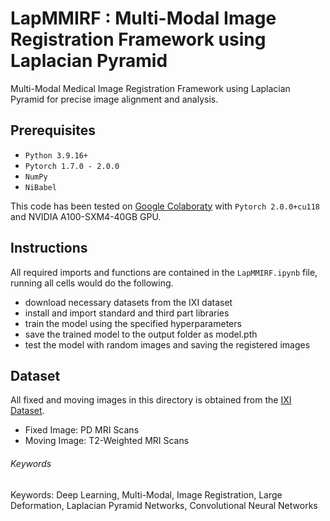 # LapMMIRF : Multi-Modal Image Registration Framework using Laplacian Pyramid
Multi-Modal Medical Image Registration Framework using Laplacian Pyramid for precise image alignment and analysis.

## Prerequisites
- `Python 3.9.16+`
- `Pytorch 1.7.0 - 2.0.0`
- `NumPy`
- `NiBabel`

This code has been tested on [Google Colaboraty](https://colab.research.google.com/) with `Pytorch 2.0.0+cu118` and NVIDIA A100-SXM4-40GB GPU.

## Instructions
All required imports and functions are contained in the `LapMMIRF.ipynb` file, running all cells would do the following. 
- download necessary datasets from the IXI dataset
- install and import standard and third part libraries
- train the model using the specified hyperparameters
- save the trained model to the output folder as model.pth
- test the model with random images and saving the registered images

## Dataset
All fixed and moving images in this directory is obtained from the [IXI Dataset](https://brain-development.org/ixi-dataset/). 
- Fixed Image: PD MRI Scans
- Moving Image: T2-Weighted MRI Scans


###### Keywords
Keywords: Deep Learning, Multi-Modal, Image Registration, Large Deformation, Laplacian Pyramid Networks, Convolutional Neural Networks
